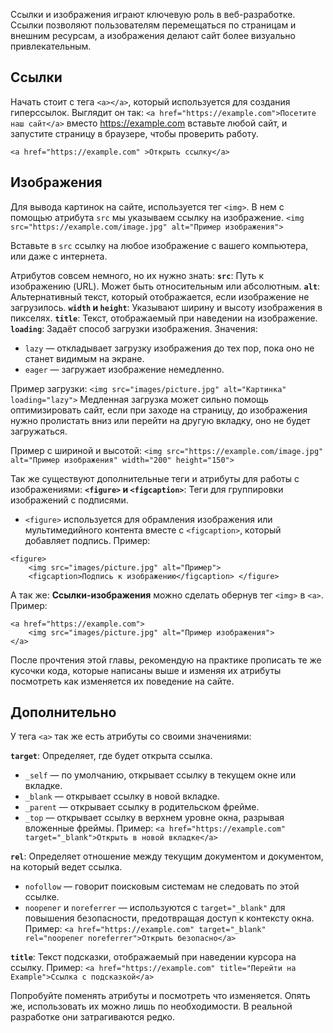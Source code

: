 Ссылки и изображения играют ключевую роль в веб-разработке. Ссылки позволяют пользователям перемещаться по страницам и внешним ресурсам, а изображения делают сайт более визуально привлекательным.

## Ссылки
Начать стоит с тега `<a></a>`, который используется для создания гиперссылок. Выглядит он так: `<a href="https://example.com">Посетите наш сайт</a>` вместо https://example.com вставьте любой сайт, и запустите страницу в браузере, чтобы проверить работу.

`<a href="https://example.com" >Открыть ссылку</a>`
## Изображения
Для вывода картинок на сайте, используется тег `<img>`. В нем с помощью атрибута `src` мы указываем ссылку на изображение.
`<img src="https://example.com/image.jpg" alt="Пример изображения">`

Вставьте в `src` ссылку на любое изображение с вашего компьютера, или даже с интернета.

Атрибутов совсем немного, но их нужно знать:
**`src`**: Путь к изображению (URL). Может быть относительным или абсолютным.
**`alt`**: Альтернативный текст, который отображается, если изображение не загрузилось.
**`width` и `height`**: Указывают ширину и высоту изображения в пикселях.
**`title`**: Текст, отображаемый при наведении на изображение.
**`loading`**: Задаёт способ загрузки изображения. Значения:
- `lazy` — откладывает загрузку изображения до тех пор, пока оно не станет видимым на экране.
- `eager` — загружает изображение немедленно.

Пример загрузки: `<img src="images/picture.jpg" alt="Картинка" loading="lazy">`
Медленная загрузка может сильно помощь оптимизировать сайт, если при заходе на страницу, до изображения нужно пролистать вниз или перейти на другую вкладку, оно не будет загружаться.
 
Пример с шириной и высотой: `<img src="https://example.com/image.jpg" alt="Пример изображения" width="200" height="150">`

Так же существуют дополнительные теги и атрибуты для работы с изображениями:
**`<figure>` и `<figcaption>`**: Теги для группировки изображений с подписями.
- `<figure>` используется для обрамления изображения или мультимедийного контента вместе с `<figcaption>`, который добавляет подпись.
Пример: 
```
<figure> 
	<img src="images/picture.jpg" alt="Пример">
	<figcaption>Подпись к изображению</figcaption> </figure>
```
А так же:
**Ссылки-изображения** можно сделать обернув тег `<img>` в `<a>`.
Пример:
```
<a href="https://example.com"> 
	<img src="images/picture.jpg" alt="Пример изображения"> 
</a>
```

После прочтения этой главы, рекомендую на практике прописать те же кусочки кода, которые написаны выше и изменяя их атрибуты посмотреть как изменяется их поведение на сайте.

## **Дополнительно**

У тега `<a>` так же есть атрибуты со своими значениями:

**`target`**: Определяет, где будет открыта ссылка.
- `_self` — по умолчанию, открывает ссылку в текущем окне или вкладке.
- `_blank` — открывает ссылку в новой вкладке.
- `_parent` — открывает ссылку в родительском фрейме.
- `_top` — открывает ссылку в верхнем уровне окна, разрывая вложенные фреймы.
Пример: `<a href="https://example.com" target="_blank">Открыть в новой вкладке</a>`

**`rel`**: Определяет отношение между текущим документом и документом, на который ведет ссылка.

- `nofollow` — говорит поисковым системам не следовать по этой ссылке.
- `noopener` и `noreferrer` — используются с `target="_blank"` для повышения безопасности, предотвращая доступ к контексту окна.
Пример: `<a href="https://example.com" target="_blank" rel="noopener noreferrer">Открыть безопасно</a>`

**`title`**: Текст подсказки, отображаемый при наведении курсора на ссылку.
Пример: `<a href="https://example.com" title="Перейти на Example">Ссылка с подсказкой</a>`

Попробуйте поменять атрибуты и посмотреть что изменяется. Опять же, использовать их можно лишь по необходимости. В реальной разработке они затрагиваются редко.

